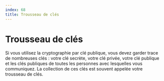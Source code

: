 ```yaml
---
index: 68
title: Trousseau de clés
---
```

# Trousseau de clés

Si vous utilisez la cryptographie par clé publique, vous devez garder trace de nombreuses clés : votre clé secrète, votre clé privée, votre clé publique et les clés publiques de toutes les personnes avec lesquelles vous communiquez. La collection de ces clés est souvent appelée votre trousseau de clés.